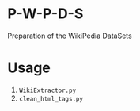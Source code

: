 # P-W-P-D-S
Preparation of the WikiPedia DataSets
# Usage
1. `WikiExtractor.py`
2. `clean_html_tags.py`